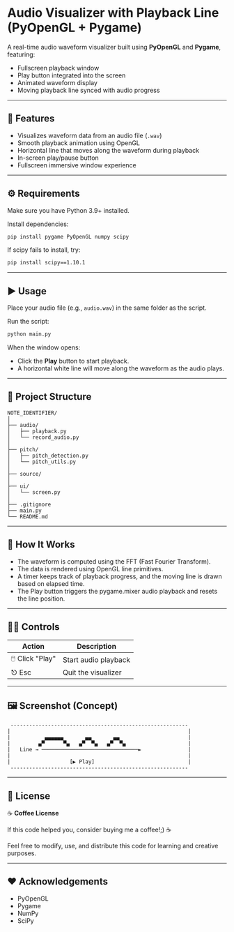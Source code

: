 # Audio Visualizer with Playback Line (PyOpenGL + Pygame)

A real-time audio waveform visualizer built using **PyOpenGL** and **Pygame**, featuring:
- Fullscreen playback window  
- Play button integrated into the screen  
- Animated waveform display  
- Moving playback line synced with audio progress  

---

## 🧩 Features

- Visualizes waveform data from an audio file (`.wav`)
- Smooth playback animation using OpenGL
- Horizontal line that moves along the waveform during playback
- In-screen play/pause button
- Fullscreen immersive window experience

---

## ⚙️ Requirements

Make sure you have Python 3.9+ installed.

Install dependencies:

```bash
pip install pygame PyOpenGL numpy scipy
```

If scipy fails to install, try:

```bash
pip install scipy==1.10.1
```

---

## ▶️ Usage

Place your audio file (e.g., `audio.wav`) in the same folder as the script.

Run the script:

```bash
python main.py
```

When the window opens:

- Click the **Play** button to start playback.
- A horizontal white line will move along the waveform as the audio plays.

---

## 📁 Project Structure

```
NOTE_IDENTIFIER/
│
├── audio/
│   ├── playback.py
│   └── record_audio.py
│
├── pitch/
│   ├── pitch_detection.py
│   └── pitch_utils.py
│
├── source/
│
├── ui/
│   └── screen.py
│
├── .gitignore
├── main.py
└── README.md
```

---

## 🧠 How It Works

- The waveform is computed using the FFT (Fast Fourier Transform).
- The data is rendered using OpenGL line primitives.
- A timer keeps track of playback progress, and the moving line is drawn based on elapsed time.
- The Play button triggers the pygame.mixer audio playback and resets the line position.

---

## 🧑‍💻 Controls

| Action | Description |
|--------|-------------|
| 🖱️ Click "Play" | Start audio playback |
| ⎋ Esc | Quit the visualizer |

---

## 🖼️ Screenshot (Concept)

```
 ---------------------------------------------------------
|                                                         |
|           ▄▄▄▄▄▄       ▄▄       ▄▄                      |
|         ▄▀      ▀▄   ▄▀  ▀▄   ▄▀  ▀▄                    |
|   Line → ───────────────────────────────►               |
|                                                         |
|                   [▶ Play]                              |
 ---------------------------------------------------------
```

---

## 📜 License

☕ **Coffee License**

If this code helped you, consider buying me a coffee!;) ☕

Feel free to modify, use, and distribute this code for learning and creative purposes.

---

## ❤️ Acknowledgements

- PyOpenGL
- Pygame
- NumPy
- SciPy
